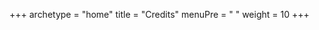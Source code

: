 +++
archetype = "home"
title = "Credits"
menuPre = "<i class='fas fa-bullhorn'></i> "
weight = 10
+++


